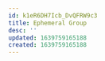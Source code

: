 ```yaml
---
id: k1eR6DH7Icb_DvQFRW9c3
title: Ephemeral Group
desc: ''
updated: 1639759165188
created: 1639759165188
---
```


